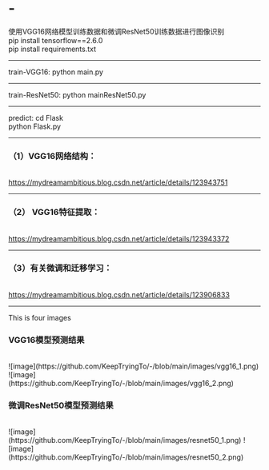 # -
使用VGG16网络模型训练数据和微调ResNet50训练数据进行图像识别<br>
pip install tensorflow==2.6.0<br>
pip install requirements.txt<br>
<hr>
train-VGG16:
      python main.py<br>
<hr>
train-ResNet50:
      python mainResNet50.py<br>
<hr>
predict:
      cd Flask<br>
      python Flask.py<br>
<hr>
      
<h3>（1）VGG16网络结构：</h3><br>
<a href='https://mydreamambitious.blog.csdn.net/article/details/123943751'>https://mydreamambitious.blog.csdn.net/article/details/123943751</a><br>
<hr>

<h3>（2） VGG16特征提取：</h3><br>
<a href='https://mydreamambitious.blog.csdn.net/article/details/123943372'>https://mydreamambitious.blog.csdn.net/article/details/123943372</a><br>
<hr>

<h3>（3）有关微调和迁移学习：</h3><br>
<a href='https://mydreamambitious.blog.csdn.net/article/details/123906833'>https://mydreamambitious.blog.csdn.net/article/details/123906833</a>
<br>
<hr>
This is four images<br>
<h3>VGG16模型预测结果</h3><br>
![image](https://github.com/KeepTryingTo/-/blob/main/images/vgg16_1.png)
![image](https://github.com/KeepTryingTo/-/blob/main/images/vgg16_2.png)
<h3>微调ResNet50模型预测结果</h3><br>
![image](https://github.com/KeepTryingTo/-/blob/main/images/resnet50_1.png)
![image](https://github.com/KeepTryingTo/-/blob/main/images/resnet50_2.png)

